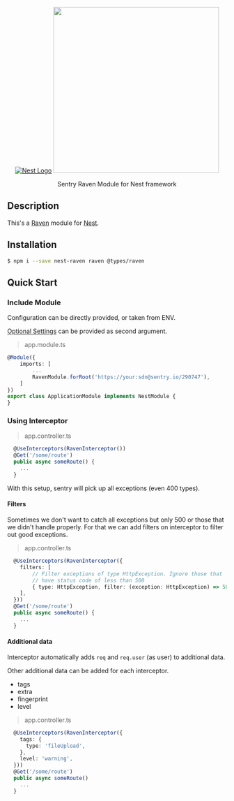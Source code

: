 <p align="center">
  <a href="http://nestjs.com/" target="blank"><img src="http://kamilmysliwiec.com/public/nest-logo.png#1" alt="Nest Logo" /></a>
  <a href="https://sentry.io" target="_blank"><img src="https://sentry-brand.storage.googleapis.com/sentry-logo-black.png" width="380"></a>
</p>


<p align="center">Sentry Raven Module for Nest framework</p>

## Description

This's a [Raven](https://github.com/getsentry/raven-node) module for [Nest](https://github.com/nestjs/nest).

## Installation

```bash
$ npm i --save nest-raven raven @types/raven
```

## Quick Start

### Include Module
Configuration can be directly provided, or taken from ENV.

[Optional Settings](https://docs.sentry.io/clients/node/config/#optional-settings)
can be provided as second argument.

> app.module.ts

```ts
@Module({
    imports: [
        ...
        RavenModule.forRoot('https://your:sdn@sentry.io/290747'),
    ]
})
export class ApplicationModule implements NestModule {
}

```

### Using Interceptor
> app.controller.ts

```ts
  @UseInterceptors(RavenInterceptor())
  @Get('/some/route')
  public async someRoute() {
    ...
  }
```

With this setup, sentry will pick up all exceptions (even 400 types).

#### Filters
Sometimes we don't want to catch all exceptions but only 500 or those
that we didn't handle properly. For that we can add filters on interceptor
to filter out good exceptions.

> app.controller.ts

```ts
  @UseInterceptors(RavenInterceptor({
    filters: [
        // Filter exceptions of type HttpException. Ignore those that
        // have status code of less than 500
        { type: HttpException, filter: (exception: HttpException) => 500 > exception.getStatus() }
    ],
  }))
  @Get('/some/route')
  public async someRoute() {
    ...
  }
```

#### Additional data
Interceptor automatically adds `req` and `req.user` (as user) to additional data.

Other additional data can be added for each interceptor.
 * tags
 * extra
 * fingerprint
 * level

> app.controller.ts

```ts
  @UseInterceptors(RavenInterceptor({
    tags: {
      type: 'fileUpload',
    },
    level: 'warning',
  }))
  @Get('/some/route')
  public async someRoute()
    ...
  }
```

